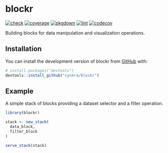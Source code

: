 
<!-- README.md is generated from README.Rmd. Please edit that file -->

# blockr

<!-- badges: start -->

[![check](https://github.com/cynkra/blockr/actions/workflows/check.yml/badge.svg)](https://github.com/cynkra/blockr/actions/workflows/check.yml)
[![coverage](https://github.com/cynkra/blockr/actions/workflows/coverage.yml/badge.svg)](https://github.com/cynkra/blockr/actions/workflows/coverage.yml)
[![pkgdown](https://github.com/cynkra/blockr/actions/workflows/pkgdown.yaml/badge.svg)](https://github.com/cynkra/blockr/actions/workflows/pkgdown.yaml)
[![lint](https://github.com/cynkra/blockr/actions/workflows/lint.yaml/badge.svg)](https://github.com/cynkra/blockr/actions/workflows/lint.yaml)
[![codecov](https://codecov.io/gh/cynkra/blockr/graph/badge.svg?token=988fQI8MPx)](https://codecov.io/gh/cynkra/blockr)
<!-- badges: end -->

Building blocks for data manipulation and visualization operations.

## Installation

You can install the development version of blockr from
[GitHub](https://github.com/) with:

``` r
# install.packages("devtools")
devtools::install_github("cynkra/blockr")
```

## Example

A simple stack of blocks providing a dataset selector and a filter
operation.

``` r
library(blockr)

stack <- new_stack(
  data_block,
  filter_block
)

serve_stack(stack)
```
